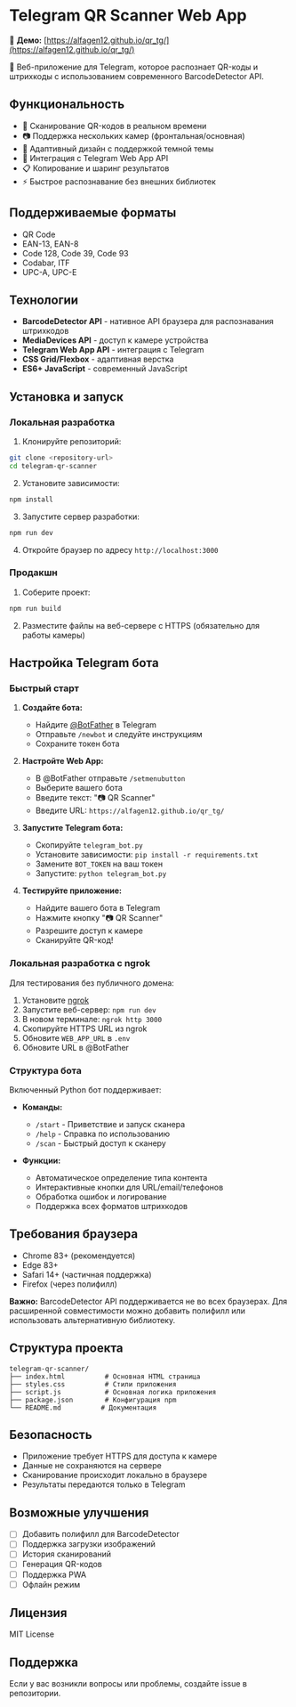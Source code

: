 # Telegram QR Scanner Web App

🚀 **Демо:** [https://alfagen12.github.io/qr_tg/](https://alfagen12.github.io/qr_tg/)

📱 Веб-приложение для Telegram, которое распознает QR-коды и штрихкоды с использованием современного BarcodeDetector API.

## Функциональность

- 📱 Сканирование QR-кодов в реальном времени
- 📷 Поддержка нескольких камер (фронтальная/основная)
- 🎨 Адаптивный дизайн с поддержкой темной темы
- 🔗 Интеграция с Telegram Web App API
- 📋 Копирование и шаринг результатов
- ⚡ Быстрое распознавание без внешних библиотек

## Поддерживаемые форматы

- QR Code
- EAN-13, EAN-8
- Code 128, Code 39, Code 93
- Codabar, ITF
- UPC-A, UPC-E

## Технологии

- **BarcodeDetector API** - нативное API браузера для распознавания штрихкодов
- **MediaDevices API** - доступ к камере устройства
- **Telegram Web App API** - интеграция с Telegram
- **CSS Grid/Flexbox** - адаптивная верстка
- **ES6+ JavaScript** - современный JavaScript

## Установка и запуск

### Локальная разработка

1. Клонируйте репозиторий:
```bash
git clone <repository-url>
cd telegram-qr-scanner
```

2. Установите зависимости:
```bash
npm install
```

3. Запустите сервер разработки:
```bash
npm run dev
```

4. Откройте браузер по адресу `http://localhost:3000`

### Продакшн

1. Соберите проект:
```bash
npm run build
```

2. Разместите файлы на веб-сервере с HTTPS (обязательно для работы камеры)

## Настройка Telegram бота

### Быстрый старт

1. **Создайте бота:**
   - Найдите [@BotFather](https://t.me/botfather) в Telegram
   - Отправьте `/newbot` и следуйте инструкциям
   - Сохраните токен бота

2. **Настройте Web App:**
   - В @BotFather отправьте `/setmenubutton`
   - Выберите вашего бота
   - Введите текст: "📷 QR Scanner"
   - Введите URL: `https://alfagen12.github.io/qr_tg/`

3. **Запустите Telegram бота:**
   - Скопируйте `telegram_bot.py`
   - Установите зависимости: `pip install -r requirements.txt`
   - Замените `BOT_TOKEN` на ваш токен
   - Запустите: `python telegram_bot.py`

4. **Тестируйте приложение:**
   - Найдите вашего бота в Telegram
   - Нажмите кнопку "📷 QR Scanner"
   - Разрешите доступ к камере
   - Сканируйте QR-код!

### Локальная разработка с ngrok

Для тестирования без публичного домена:

1. Установите [ngrok](https://ngrok.com/)
2. Запустите веб-сервер: `npm run dev`
3. В новом терминале: `ngrok http 3000`
4. Скопируйте HTTPS URL из ngrok
5. Обновите `WEB_APP_URL` в `.env`
6. Обновите URL в @BotFather

### Структура бота

Включенный Python бот поддерживает:

- **Команды:**
  - `/start` - Приветствие и запуск сканера
  - `/help` - Справка по использованию
  - `/scan` - Быстрый доступ к сканеру

- **Функции:**
  - Автоматическое определение типа контента
  - Интерактивные кнопки для URL/email/телефонов
  - Обработка ошибок и логирование
  - Поддержка всех форматов штрихкодов

## Требования браузера

- Chrome 83+ (рекомендуется)
- Edge 83+
- Safari 14+ (частичная поддержка)
- Firefox (через полифилл)

**Важно:** BarcodeDetector API поддерживается не во всех браузерах. Для расширенной совместимости можно добавить полифилл или использовать альтернативную библиотеку.

## Структура проекта

```
telegram-qr-scanner/
├── index.html          # Основная HTML страница
├── styles.css          # Стили приложения
├── script.js           # Основная логика приложения
├── package.json        # Конфигурация npm
└── README.md          # Документация
```

## Безопасность

- Приложение требует HTTPS для доступа к камере
- Данные не сохраняются на сервере
- Сканирование происходит локально в браузере
- Результаты передаются только в Telegram

## Возможные улучшения

- [ ] Добавить полифилл для BarcodeDetector
- [ ] Поддержка загрузки изображений
- [ ] История сканирований
- [ ] Генерация QR-кодов
- [ ] Поддержка PWA
- [ ] Офлайн режим

## Лицензия

MIT License

## Поддержка

Если у вас возникли вопросы или проблемы, создайте issue в репозитории.
